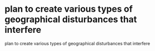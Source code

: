 # plan to create various types of geographical disturbances that interfere

plan to create various types of geographical disturbances that interfere